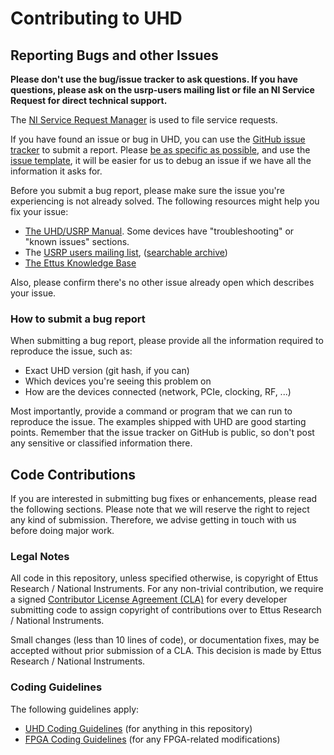 # Contributing to UHD

## Reporting Bugs and other Issues

**Please don't use the bug/issue tracker to ask questions. If you have
questions, please ask on the usrp-users mailing list or file an NI Service Request for direct technical support.**

The [NI Service Request Manager](https://kb.ettus.com/NI_SRM) is used to file service requests. 

If you have found an issue or bug in UHD, you can use the
[GitHub issue tracker](https://github.com/EttusResearch/uhd/issues) to submit a
report. Please [be as specific as possible](#how-to-submit-a-bug-report), and
use the [issue template](.github/ISSUE_TEMPLATE.md), it will be easier for us to
debug an issue if we have all the information it asks for.

Before you submit a bug report, please make sure the issue you're experiencing
is not already solved. The following resources might help you fix your issue:

- [The UHD/USRP Manual](https://files.ettus.com/manual/). Some devices have
  "troubleshooting" or "known issues" sections.
- The [USRP users mailing list][ettus-ml], ([searchable archive][mailarchive])
- [The Ettus Knowledge Base](https://kb.ettus.com/Knowledge_Base)

Also, please confirm there's no other issue already open which describes your
issue.

### How to submit a bug report

When submitting a bug report, please provide all the information required to
reproduce the issue, such as:

- Exact UHD version (git hash, if you can)
- Which devices you're seeing this problem on
- How are the devices connected (network, PCIe, clocking, RF, ...)

Most importantly, provide a command or program that we can run to reproduce the
issue. The examples shipped with UHD are good starting points. Remember that the
issue tracker on GitHub is public, so don't post any sensitive or classified
information there.


## Code Contributions

If you are interested in submitting bug fixes or enhancements, please read the
following sections. Please note that we will reserve the right to reject any
kind of submission. Therefore, we advise getting in touch with us before doing
major work.

### Legal Notes

All code in this repository, unless specified otherwise, is copyright of
Ettus Research / National Instruments. For any non-trivial contribution, we
require a signed [Contributor License Agreement (CLA)][ettus-cla] for every
developer submitting code to assign copyright of contributions over to
Ettus Research / National Instruments.

Small changes (less than 10 lines of code), or documentation fixes, may be
accepted without prior submission of a CLA. This decision is made by
Ettus Research / National Instruments.

### Coding Guidelines

The following guidelines apply:

- [UHD Coding Guidelines][uhd-coding] (for anything in this repository)
- [FPGA Coding Guidelines][fpga-coding] (for any FPGA-related modifications)

[fpga-coding]: https://github.com/EttusResearch/uhd/blob/master/fpga/CODING.md
[uhd-coding]: https://github.com/EttusResearch/uhd/blob/master/CODING.md
[ettus-cla]: http://files.ettus.com/licenses/Ettus_CLA.pdf
[ettus-ml]: http://lists.ettus.com/mailman/listinfo/usrp-users_lists.ettus.com
[mailarchive]: https://www.mail-archive.com/usrp-users@lists.ettus.com


